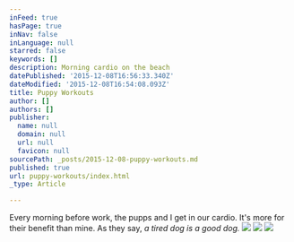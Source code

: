 ```yaml
---
inFeed: true
hasPage: true
inNav: false
inLanguage: null
starred: false
keywords: []
description: Morning cardio on the beach
datePublished: '2015-12-08T16:56:33.340Z'
dateModified: '2015-12-08T16:54:08.093Z'
title: Puppy Workouts
author: []
authors: []
publisher:
  name: null
  domain: null
  url: null
  favicon: null
sourcePath: _posts/2015-12-08-puppy-workouts.md
published: true
url: puppy-workouts/index.html
_type: Article

---
```

Every morning before work, the pupps and I get in our cardio. It's more for their benefit than mine.  As they say, _a tired dog is a good dog._
![](https://the-grid-user-content.s3-us-west-2.amazonaws.com/69345ce1-568f-4305-903a-347d336940c9.jpg)
![](https://the-grid-user-content.s3-us-west-2.amazonaws.com/147618e8-3838-4c19-88b7-68db7ddebe27.jpg)
![](https://the-grid-user-content.s3-us-west-2.amazonaws.com/744c0edb-7848-4eaf-a4eb-311f85c7e3a9.jpg)